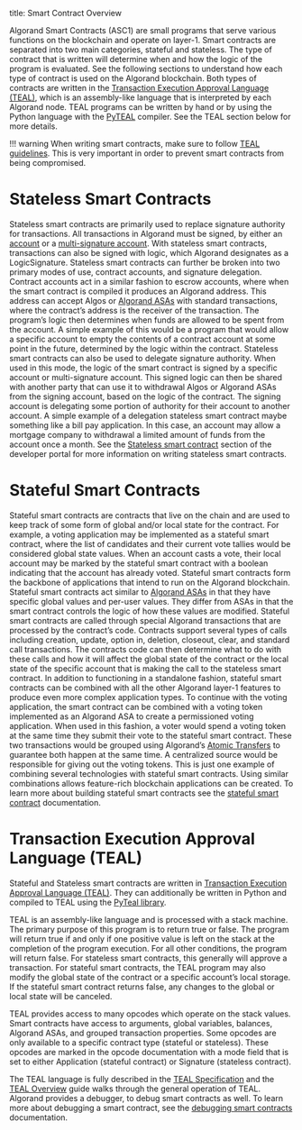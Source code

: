 title: Smart Contract Overview

Algorand Smart Contracts (ASC1) are small programs that serve various functions on the blockchain and operate on layer-1. Smart contracts are separated into two main categories, stateful and stateless. The type of contract that is written will determine when and how the logic of the program is evaluated. See the following sections to understand how each type of contract is used on the Algorand blockchain. Both types of contracts are written in the [Transaction Execution Approval Language (TEAL)](teal/index.md), which is an assembly-like language that is interpreted by each Algorand node. TEAL programs can be written by hand or by using the Python language with the [PyTEAL](teal/pyteal.md) compiler. See the TEAL section below for more details.

!!! warning
    When writing smart contracts, make sure to follow [TEAL guidelines](../../reference/teal/guidelines.md). This is very important in order to prevent smart contracts from being compromised.

# Stateless Smart Contracts
Stateless smart contracts are primarily used to replace signature authority for transactions. All transactions in Algorand must be signed, by either an [account](../accounts/index.md) or a [multi-signature account](../accounts/create/#multisignature). With stateless smart contracts, transactions can also be signed with logic, which Algorand designates as a LogicSignature. Stateless smart contracts can further be broken into two primary modes of use, contract accounts, and signature delegation. Contract accounts act in a similar fashion to escrow accounts, where when the smart contract is compiled it produces an Algorand address. This address can accept Algos or [Algorand ASAs](../asa.md) with standard transactions, where the contract’s address is the receiver of the transaction. The program’s logic then determines when funds are allowed to be spent from the account. A simple example of this would be a program that would allow a specific account to empty the contents of a contract account at some point in the future, determined by the logic within the contract. Stateless smart contracts can also be used to delegate signature authority. When used in this mode, the logic of the smart contract is signed by a specific account or multi-signature account. This signed logic can then be shared with another party that can use it to withdrawal Algos or Algorand ASAs from the signing account, based on the logic of the contract. The signing account is delegating some portion of authority for their account to another account. A simple example of a delegation stateless smart contract maybe something like a bill pay application. In this case, an account may allow a mortgage company to withdrawal a limited amount of funds from the account once a month.  See the [Stateless smart contract](stateless/index.md) section of the developer portal for more information on writing stateless smart contracts.

# Stateful Smart Contracts
Stateful smart contracts are contracts that live on the chain and are used to keep track of some form of global and/or local state for the contract. For example, a voting application may be implemented as a stateful smart contract, where the list of candidates and their current vote tallies would be considered global state values. When an account casts a vote, their local account may be marked by the stateful smart contract with a boolean indicating that the account has already voted. Stateful smart contracts form the backbone of applications that intend to run on the Algorand blockchain. Stateful smart contracts act similar to [Algorand ASAs](../asa.md) in that they have specific global values and per-user values. They differ from ASAs in that the smart contract controls the logic of how these values are modified. Stateful smart contracts are called through special Algorand transactions that are processed by the contract’s code. Contracts support several types of calls including creation, update, option in, deletion, closeout, clear, and standard call transactions. The contracts code can then determine what to do with these calls and how it will affect the global state of the contract or the local state of the specific account that is making the call to the stateless smart contract. In addition to functioning in a standalone fashion, stateful smart contracts can be combined with all the other Algorand layer-1 features to produce even more complex application types. To continue with the voting application, the smart contract can be combined with a voting token implemented as an Algorand ASA to create a permissioned voting application. When used in this fashion, a voter would spend a voting token at the same time they submit their vote to the stateful smart contract. These two transactions would be grouped using Algorand’s [Atomic Transfers](../atomic_transfers.md) to guarantee both happen at the same time. A centralized source would be responsible for giving out the voting tokens. This is just one example of combining several technologies with stateful smart contracts. Using similar combinations allows feature-rich blockchain applications can be created. To learn more about building stateful smart contracts see the [stateful smart contract](stateful/index.md) documentation.

# Transaction Execution Approval Language (TEAL)
Stateful and Stateless smart contracts are written in [Transaction Execution Approval Language (TEAL)](teal/index.md). They can additionally be written in Python and compiled to TEAL using the [PyTeal library](teal/pyteal.md). 

TEAL is an assembly-like language and is processed with a stack machine. The primary purpose of this program is to return true or false. The program will return true if and only if one positive value is left on the stack at the completion of the program execution. For all other conditions, the program will return false. For stateless smart contracts, this generally will approve a transaction. For stateful smart contracts, the TEAL program may also modify the global state of the contract or a specific account’s local storage. If the stateful smart contract returns false, any changes to the global or local state will be canceled.

TEAL provides access to many opcodes which operate on the stack values. Smart contracts have access to arguments, global variables, balances, Algorand ASAs, and grouped transaction properties. Some opcodes are only available to a specific contract type (stateful or stateless). These opcodes are marked in the opcode documentation with a mode field that is set to either Application (stateful contract) or Signature (stateless contract). 

The TEAL language is fully described in the [TEAL Specification](../../reference/teal/specification.md) and the [TEAL Overview](teal/index.md) guide walks through the general operation of TEAL. Algorand provides a debugger, to debug smart contracts as well. To learn more about debugging a smart contract, see the [debugging smart contracts](debugging.md) documentation.
 

